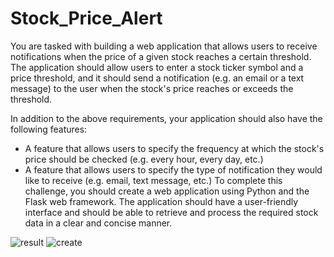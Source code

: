 # Stock_Price_Alert
You are tasked with building a web application that allows users to receive notifications when
the price of a given stock reaches a certain threshold. The application should allow users to
enter a stock ticker symbol and a price threshold, and it should send a notification (e.g. an email
or a text message) to the user when the stock&#39;s price reaches or exceeds the threshold.

In addition to the above requirements, your application should also have the following features:
- A feature that allows users to specify the frequency at which the stock&#39;s price should be
checked (e.g. every hour, every day, etc.)
- A feature that allows users to specify the type of notification they would like to receive (e.g.
email, text message, etc.)
To complete this challenge, you should create a web application using Python and the Flask
web framework. The application should have a user-friendly interface and should be able to
retrieve and process the required stock data in a clear and concise manner.

![result](https://user-images.githubusercontent.com/101940411/234502310-9133e8ea-92cd-4937-b9d7-c0a5810effe4.png)
![create](https://user-images.githubusercontent.com/101940411/234502315-6645bdbc-1e94-40fa-b891-90cea676ec0e.png)
